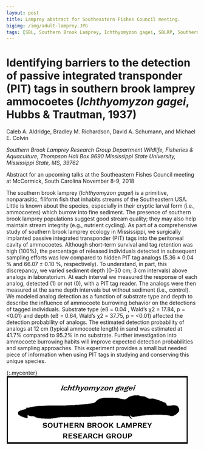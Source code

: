 ```yaml
---
layout: post
title: Lamprey abstract for Southeastern Fishes Council meeting. 
bigimg: /img/adult-lamprey.JPG
tags: [SBL, Southern Brook Lamprey, Ichthyomyzon gagei, SBLRP, Southern Brook Lamprey Research Group]
---
```


# Identifying barriers to the detection of passive integrated transponder (PIT) tags in southern brook lamprey ammocoetes (_Ichthyomyzon gagei_, Hubbs & Trautman, 1937) 

Caleb A. Aldridge, Bradley M. Richardson, David A. Schumann, and Michael E. Colvin 

_Southern Brook Lamprey Research Group
Department Wildlife, Fisheries & Aquaculture, Thompson Hall Box 9690
Mississippi State University, Mississippi State, MS, 39762_
 

Abstract for an upcoming talks at the Southeastern Fishes Council
meeting at McCormick, South Carolina November 8-9, 2018

The southern brook lamprey (_Ichthyomyzon gagei_) is a 
primitive, nonparasitic, filiform fish that inhabits streams of the 
Southeastern USA. Little is known about the species, especially in their 
cryptic larval form (i.e., ammocoetes) which burrow into fine sediment. 
The presence of southern brook lamprey populations suggest good stream 
quality; they may also help maintain stream integrity (e.g., nutrient 
cycling). As part of a comprehensive study of southern brook lamprey 
ecology in Mississippi, we surgically implanted passive integrated 
transponder (PIT) tags into the peritoneal cavity of ammocoetes. 
Although short-term survival and tag retention was high (100%), the 
percentage of released individuals detected in subsequent sampling 
efforts was low compared to hidden PIT tag analogs (5.36 ± 0.04 % and 
66.07 ± 0.10 %, respectively). To understand, in part, this 
discrepancy, we varied sediment depth (0–30 cm; 3 cm intervals) above 
analogs in laboratorium. At each interval we measured the response of 
each analog, detected (1) or not (0), with a PIT tag reader. The analogs 
were then measured at the same depth intervals but without sediment 
(i.e., control). We modeled analog detection as a function of substrate 
type and depth to describe the influence of ammocoete burrowing behavior 
on the detections of tagged individuals. Substrate type (eß = 0.04 , 
Wald’s χ2 = 17.84, p = <0.01) and depth (eß = 0.64, Wald’s χ2 = 
37.75, p = <0.01) affected the detection probability of analogs. The 
estimated detection probability of analogs at 12 cm (typical ammocoete 
length) in sand was estimated at 41.7% compared to 95.2% in no 
substrate. Further investigation into ammocoete burrowing habits will 
improve expected detection probabilities and sampling approaches. This 
experiment provides a small but needed piece of information when using 
PIT tags in studying and conserving this unique species. 

{:.mycenter}
![alt text](/img/lamprey-logo.png) 

<style>
.mycenter {
    text-align:center;
}
</style>
